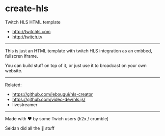 # create-hls

Twitch HLS HTML template

- http://twitchls.com
- http://twitch.tv

---

This is just an HTML template with twitch HLS integration as an embbed, fullscren iframe.

You can build stuff on top of it, or just use it to broadcast on your own website.

---

Related: 

- https://github.com/lebougui/hls-creator
- https://github.com/video-dev/hls.js/
- livestreamer

---

Made with ❤ by some Twich users (h2x / crumble)

Seidan did all the 💩 stuff
